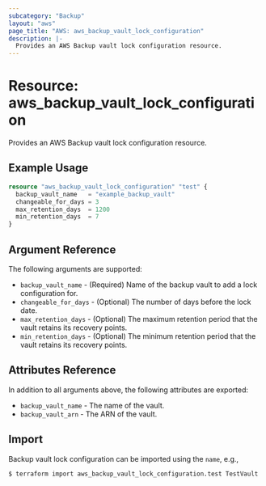 ```yaml
---
subcategory: "Backup"
layout: "aws"
page_title: "AWS: aws_backup_vault_lock_configuration"
description: |-
  Provides an AWS Backup vault lock configuration resource.
---
```


# Resource: aws_backup_vault_lock_configuration

Provides an AWS Backup vault lock configuration resource.

## Example Usage

```terraform
resource "aws_backup_vault_lock_configuration" "test" {
  backup_vault_name   = "example_backup_vault"
  changeable_for_days = 3
  max_retention_days  = 1200
  min_retention_days  = 7
}
```

## Argument Reference

The following arguments are supported:

* `backup_vault_name` - (Required) Name of the backup vault to add a lock configuration for.
* `changeable_for_days` - (Optional) The number of days before the lock date.
* `max_retention_days` - (Optional) The maximum retention period that the vault retains its recovery points.
* `min_retention_days` - (Optional) The minimum retention period that the vault retains its recovery points.

## Attributes Reference

In addition to all arguments above, the following attributes are exported:

* `backup_vault_name` - The name of the vault.
* `backup_vault_arn` - The ARN of the vault.

## Import

Backup vault lock configuration can be imported using the `name`, e.g.,

```
$ terraform import aws_backup_vault_lock_configuration.test TestVault
```
